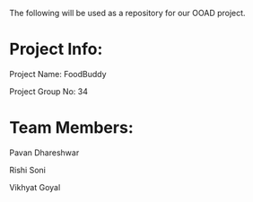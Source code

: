 The following will be used as a repository for our OOAD project.

# Project Info:

Project Name: FoodBuddy

Project Group No: 34

# Team Members:

Pavan Dhareshwar

Rishi Soni

Vikhyat Goyal
